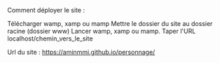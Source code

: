 Comment déployer le site : 

Télécharger wamp, xamp ou mamp
Mettre le dossier du site au dossier racine (dossier www)
Lancer wamp, xamp ou mamp.
Taper l'URL localhost/chemin_vers_le_site


Url du site : https://aminmmi.github.io/personnage/